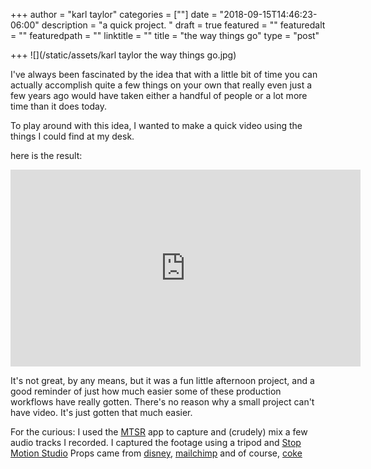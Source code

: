 +++
author = "karl taylor"
categories = [""]
date = "2018-09-15T14:46:23-06:00"
description = "a quick project. "
draft = true
featured = ""
featuredalt = ""
featuredpath = ""
linktitle = ""
title = "the way things go"
type = "post"

+++
![](/static/assets/karl taylor the way things go.jpg)

I've always been fascinated by the idea that with a little bit of time you can actually accomplish quite a few things on your own that really even just a few years ago would have taken either a handful of people or a lot more time than it does today.

To play around with this idea, I wanted to make a quick video using the things I could find at my desk.

here is the result:

<iframe width="560" height="315" src="https://www.youtube.com/embed/NKgthAuKSzw" frameborder="0" allow="autoplay; encrypted-media" allowfullscreen></iframe>

It's not great, by any means, but it was a fun little afternoon project, and a good reminder of just how much easier some of these production workflows have really gotten. There's no reason why a small project can't have video. It's just gotten that much easier.

For the curious: I used the [MTSR](http://mtsr-app.com/) app to capture and (crudely) mix a few audio tracks I recorded. I captured the footage using a tripod and [Stop Motion Studio](https://www.cateater.com/utm_source=karljtaylor.com) Props came from [disney](https://www.shopdisney.com/?CMP=karljtaylor.com), [mailchimp](https://mailchimp.com/?utm_source=karljtaylor.com) and of course, [coke](https://us.coca-cola.com/store/?utm_source=karljtaylor.com)